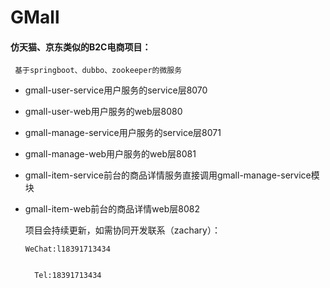 # GMall

#### 仿天猫、京东类似的B2C电商项目：
     基于springboot、dubbo、zookeeper的微服务

- gmall-user-service用户服务的service层8070
* gmall-user-web用户服务的web层8080
- gmall-manage-service用户服务的service层8071
* gmall-manage-web用户服务的web层8081
* gmall-item-service前台的商品详情服务直接调用gmall-manage-service模块
* gmall-item-web前台的商品详情web层8082

    项目会持续更新，如需协同开发联系（zachary）：
     
      WeChat:l18391713434
     
     
        Tel:18391713434